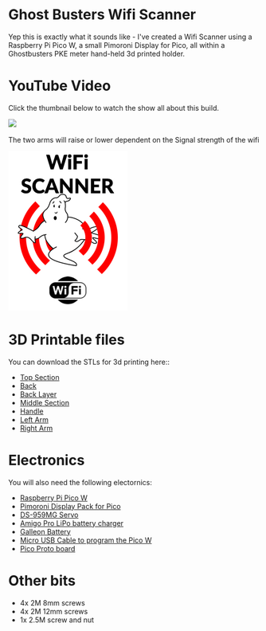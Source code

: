 # Ghost Busters Wifi Scanner
Yep this is exactly what it sounds like - I've created a Wifi Scanner using a Raspberry Pi Pico W, a small Pimoroni Display for Pico, all within
a Ghostbusters PKE meter hand-held 3d printed holder.

# YouTube Video
Click the thumbnail below to watch the show all about this build.

[![](https://img.youtube.com/vi/XTUOUlSnVpc/0.jpg)](https://youtu.be/XTUOUlSnVpc)

The two arms will raise or lower dependent on the Signal strength of the wifi

![Ghost logo with wifi background](splash.jpg)

# 3D Printable files
You can download the STLs for 3d printing here::
- [Top Section](stl_files/top.stl)
- [Back](stl_files/back.stl)
- [Back Layer](stl_files/back_layer.stl)
- [Middle Section](stl_files/middle_section.stl)
- [Handle](stl_files/handle.stl)
- [Left Arm](stl_files/left_arm.stl)
- [Right Arm](stl_files/right_arm.stl)

# Electronics
You will also need the following electornics:
- [Raspberry Pi Pico W](https://shop.pimoroni.com/products/raspberry-pi-pico-w?variant=40059369619539)
- [Pimoroni Display Pack for Pico](https://shop.pimoroni.com/products/pico-display-pack?variant=32368664215635)
- [DS-959MG Servo](https://shop.pimoroni.com/products/ds-929mg-digital-servo?variant=1015994157)
- [Amigo Pro LiPo battery charger](https://shop.pimoroni.com/products/lipo-amigo?variant=39779302539347)
- [Galleon Battery](https://shop.pimoroni.com/products/galleon-400mah-battery?variant=40061068673107)
- [Micro USB Cable to program the Pico W](https://shop.pimoroni.com/products/usb-a-to-microb-cable-red?variant=40351674250)
- [Pico Proto board](https://shop.pimoroni.com/products/pico-proto?variant=32369530110035)

# Other bits
- 4x 2M 8mm screws
- 4x 2M 12mm screws
- 1x 2.5M screw and nut 

